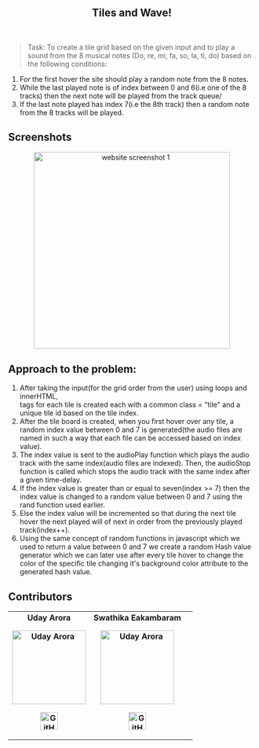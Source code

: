 <h2 align="center">Tiles and Wave!</h2>
<br/>

> Task:
To create a tile grid based on the given input and to play a sound from the 8 musical notes (Do, re, mi, fa, so, la, ti, do) based on the following conditions:
1. For the first hover the site should play a random note from the 8 notes.
2. While the last played note is of index between 0 and 6(i.e one of the 8 tracks) then the next note will be played from the track queue/ 
3. If the last note played has index 7(i.e the 8th track) then a random note from the 8 tracks will be played.

## Screenshots
<p align="center">
<img src="https://i.ibb.co/xMF316W/ss-1.png" alt="website screenshot 1" width="400px"/>
</p>

## Approach to the problem:
1. After taking the input(for the grid order from the user) using loops and innerHTML, <div> tags for each tile is created each with a common class = "tile" and a unique tile id based on the tile index.
2. After the tile board is created, when you first hover over any tile, a random index value between 0 and 7 is generated(the audio files are named in such a way that each file can be accessed based on index value).
3. The index value is sent to the audioPlay function which plays the audio track with the same index(audio files are indexed). Then, the audioStop function is called which stops the audio track with the same index after a given time-delay.
4. If the index value is greater than or equal to seven(index >= 7) then the index value is changed to a random value between 0 and 7 using the rand function used earlier.
5. Else the index value will be incremented so that during the next tile hover the next played will of next in order from the previously played track(index++).
6. Using the same concept of random functions in javascript which we used to return a value between 0 and 7 we create a random Hash value generator which we can later use after every tile hover to change the color of the specific tile changing it's background color attribute to the generated hash value.

## Contributors

<!-- <a href = "https://github.com/uday1o1">
  <img src = "https://i.ibb.co/58kvL0f/git-dp-1.jpg">
</a>
<a href = "https://github.com/swatheeka">
  <img src = "https://i.ibb.co/jTXP2W5/git-dp-2.png">
</a> -->

<table>
	<tr align="center" style="font-weight:bold">
		<td>
		Uday Arora
		<p align="center">
			<img src = "https://i.ibb.co/58kvL0f/git-dp-1.jpg" width="150" height="150" alt="Uday Arora">
		</p>
			<p align="center">
				<a href = "https://github.com/uday1o1">
					<img src = "http://www.iconninja.com/files/241/825/211/round-collaboration-social-github-code-circle-network-icon.svg" width="36" height = "36" alt="GitHub"/>
				</a>
			</p>
		</td>
		<td>
		Swathika Eakambaram
		<p align="center">
			<img src = "https://i.ibb.co/jTXP2W5/git-dp-2.png" width="150" height="150" alt="Uday Arora">
		</p>
			<p align="center">
				<a href = "https://github.com/swatheeka">
					<img src = "http://www.iconninja.com/files/241/825/211/round-collaboration-social-github-code-circle-network-icon.svg" width="36" height = "36" alt="GitHub"/>
				</a>
			</p>
		</td>
		<td>
	</tr>
</table>
